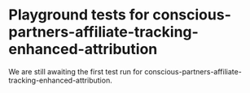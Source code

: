 # Playground tests for conscious-partners-affiliate-tracking-enhanced-attribution
We are still awaiting the first test run for conscious-partners-affiliate-tracking-enhanced-attribution.
